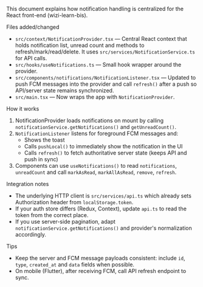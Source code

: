 This document explains how notification handling is centralized for the React front-end (wizi-learn-bis).

Files added/changed

- `src/context/NotificationProvider.tsx` — Central React context that holds notification list, unread count and methods to refresh/mark/read/delete. It uses `src/services/NotificationService.ts` for API calls.
- `src/hooks/useNotifications.ts` — Small hook wrapper around the provider.
- `src/components/notifications/NotificationListener.tsx` — Updated to push FCM messages into the provider and call `refresh()` after a push so API/server state remains synchronized.
- `src/main.tsx` — Now wraps the app with `NotificationProvider`.

How it works

1. NotificationProvider loads notifications on mount by calling `notificationService.getNotifications()` and `getUnreadCount()`.
2. `NotificationListener` listens for foreground FCM messages and:
   - Shows the toast
   - Calls `pushLocal()` to immediately show the notification in the UI
   - Calls `refresh()` to fetch authoritative server state (keeps API and push in sync)
3. Components can use `useNotifications()` to read `notifications`, `unreadCount` and call `markAsRead`, `markAllAsRead`, `remove`, `refresh`.

Integration notes

- The underlying HTTP client is `src/services/api.ts` which already sets Authorization header from `localStorage.token`.
- If your auth store differs (Redux, Context), update `api.ts` to read the token from the correct place.
- If you use server-side pagination, adapt `notificationService.getNotifications()` and provider's normalization accordingly.

Tips

- Keep the server and FCM message payloads consistent: include `id`, `type`, `created_at` and `data` fields when possible.
- On mobile (Flutter), after receiving FCM, call API refresh endpoint to sync.

